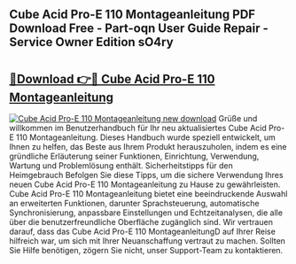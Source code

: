 ## Cube Acid Pro-E 110 Montageanleitung PDF Download Free - Part-oqn User Guide Repair - Service Owner Edition sO4ry

# <h2><a href="http://df88v8z.blite.top/?on=Cube+Acid+Pro-E+110+Montageanleitung">🔗Download 👉🔴 Cube Acid Pro-E 110 Montageanleitung</a></h2>

[![Cube Acid Pro-E 110 Montageanleitung new download](https://i.imgur.com/lujVjoI.png)](http://df88v8z.blite.top/?on=Cube+Acid+Pro-E+110+Montageanleitung)
Grüße und willkommen im Benutzerhandbuch für Ihr neu aktualisiertes Cube Acid Pro-E 110 Montageanleitung. Dieses Handbuch wurde speziell entwickelt, um Ihnen zu helfen, das Beste aus Ihrem Produkt herauszuholen, indem es eine gründliche Erläuterung seiner Funktionen, Einrichtung, Verwendung, Wartung und Problemlösung enthält. Sicherheitstipps für den Heimgebrauch Befolgen Sie diese Tipps, um die sichere Verwendung Ihres neuen Cube Acid Pro-E 110 Montageanleitung zu Hause zu gewährleisten. Cube Acid Pro-E 110 Montageanleitung bietet eine beeindruckende Auswahl an erweiterten Funktionen, darunter Sprachsteuerung, automatische Synchronisierung, anpassbare Einstellungen und Echtzeitanalysen, die alle über die benutzerfreundliche Oberfläche zugänglich sind. Wir vertrauen darauf, dass das Cube Acid Pro-E 110 MontageanleitungD auf Ihrer Reise hilfreich war, um sich mit Ihrer Neuanschaffung vertraut zu machen. Sollten Sie Hilfe benötigen, zögern Sie nicht, unser Support-Team zu kontaktieren.
